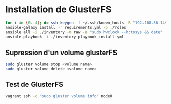 # Installation de GlusterFS

~~~bash
for i in {0..4}; do ssh-keygen -f ~/.ssh/known_hosts -R "192.168.56.14${i}"; done
ansible-galaxy install -r requirements.yml -p ./roles
ansible all -i ./inventory -m raw -a "sudo hwclock --hctosys && date"
ansible-playbook -i ./inventory playbook_install.yml
~~~

## Supression d'un volume glusterFS

~~~bash
sudo gluster volume stop <volume name>
sudo gluster volume delete <volume name>
~~~

## Test de GlusterFS

~~~bash
vagrant ssh -c "sudo gluster volume info" node0
~~~
